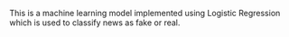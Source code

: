This is a machine learning model implemented using Logistic Regression which is used to classify news as fake or real.

